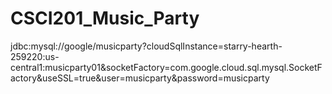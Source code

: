# CSCI201_Music_Party
jdbc:mysql://google/musicparty?cloudSqlInstance=starry-hearth-259220:us-central1:musicparty01&socketFactory=com.google.cloud.sql.mysql.SocketFactory&useSSL=true&user=musicparty&password=musicparty
